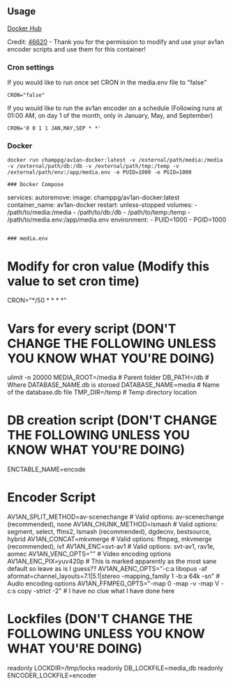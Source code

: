 ## Usage
[Docker Hub](https://hub.docker.com/r/champpg/av1an-docker)

Credit: [46620](https://github.com/46620/Scripts/tree/master/encoding) - Thank you for the permission to modify and use your av1an encoder scripts and use them for this container!

### Cron settings
If you would like to run once set CRON in the media.env file to "false"
```
CRON="false"
```

If you would like to run the av1an encoder on a schedule (Following runs at 01:00 AM, on day 1 of the month, only in January, May, and September)
```
CRON='0 0 1 1 JAN,MAY,SEP * *' 
```

### Docker
```
docker run champpg/av1an-docker:latest -v /external/path/media:/media -v /external/path/db:/db -v /external/path/tmp:/temp -v /external/path/env:/app/media.env -e PUID=1000 -e PGID=1000
```

```
### Docker Compose
```
services:
  autoremove:
    image: champpg/av1an-docker:latest
    container_name: av1an-docker
    restart: unless-stopped
    volumes:
      - /path/to/media:/media 
      - /path/to/db:/db
      - /path/to/temp:/temp
      - /path/to/media.env:/app/media.env
    environment:
      - PUID=1000
      - PGID=1000
```

### media.env
```
# Modify for cron value (Modify this value to set cron time)
CRON="*/50 * * * *"

# Vars for every script (DON'T CHANGE THE FOLLOWING UNLESS YOU KNOW WHAT YOU'RE DOING)
ulimit -n 20000
MEDIA_ROOT=/media # Parent folder
DB_PATH=/db # Where DATABASE_NAME.db is storoed
DATABASE_NAME=media # Name of the database.db file
TMP_DIR=/temp # Temp directory location

# DB creation script (DON'T CHANGE THE FOLLOWING UNLESS YOU KNOW WHAT YOU'RE DOING)
ENCTABLE_NAME=encode

# Encoder Script
AV1AN_SPLIT_METHOD=av-scenechange # Valid options: av-scenechange (recommended), none
AV1AN_CHUNK_METHOD=lsmash # Valid options: segment, select, ffms2, lsmash (recommended), dgdecnv, bestsource, hybrid
AV1AN_CONCAT=mkvmerge # Valid options: ffmpeg, mkvmerge (recommended), ivf
AV1AN_ENC=svt-av1 # Valid options: svt-av1, rav1e, aomec
AV1AN_VENC_OPTS="" # Video encoding options
AV1AN_ENC_PIX=yuv420p # This is marked apparently as the most sane default so leave as is I guess??
AV1AN_AENC_OPTS="-c:a libopus -af aformat=channel_layouts=7.1|5.1|stereo -mapping_family 1 -b:a 64k -sn" # Audio encoding options
AV1AN_FFMPEG_OPTS="-map 0 -map -v -map V -c:s copy -strict -2" # I have no clue what I have done here

# Lockfiles (DON'T CHANGE THE FOLLOWING UNLESS YOU KNOW WHAT YOU'RE DOING)
readonly LOCKDIR=/tmp/locks
readonly DB_LOCKFILE=media_db
readonly ENCODER_LOCKFILE=encoder

```